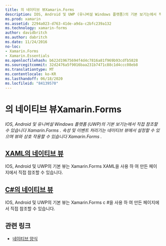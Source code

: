 ```yaml
---
title: 의 네이티브 뷰Xamarin.Forms
description: IOS, Android 및 UWP (유니버설 Windows 플랫폼)의 기본 보기는에서 직접 참조할 수 있으며 Xamarin.Forms 뷰와 상호 작용할 수 있습니다 Xamarin.Forms .
ms.prod: xamarin
ms.assetid: 2294a023-d763-41de-a9da-c2bfc239a132
ms.technology: xamarin-forms
author: davidbritch
ms.author: dabritch
ms.date: 11/24/2016
no-loc:
- Xamarin.Forms
- Xamarin.Essentials
ms.openlocfilehash: b622d19675694f4d4c7816a81f969b93cdfb5828
ms.sourcegitcommit: 32d2476a5f9016baa231b7471c88c1d4ccc08eb8
ms.translationtype: MT
ms.contentlocale: ko-KR
ms.lasthandoff: 06/18/2020
ms.locfileid: "84139570"
---
```

# <a name="native-views-in-xamarinforms"></a>의 네이티브 뷰Xamarin.Forms

_IOS, Android 및 유니버설 Windows 플랫폼 (UWP)의 기본 보기는에서 직접 참조할 수 있습니다 Xamarin.Forms . 속성 및 이벤트 처리기는 네이티브 뷰에서 설정할 수 있으며 뷰와 상호 작용할 수 있습니다 Xamarin.Forms ._

## <a name="native-views-in-xaml"></a>[XAML의 네이티브 뷰](xaml.md)

IOS, Android 및 UWP의 기본 뷰는 Xamarin.Forms XAML을 사용 하 여 만든 페이지에서 직접 참조할 수 있습니다.

## <a name="native-views-in-c"></a>[C#의 네이티브 뷰](code.md)

IOS, Android 및 UWP의 기본 뷰는 Xamarin.Forms c #을 사용 하 여 만든 페이지에서 직접 참조할 수 있습니다.

## <a name="related-links"></a>관련 링크

- [네이티브 양식](~/xamarin-forms/platform/native-forms.md)
